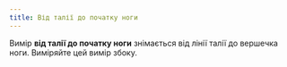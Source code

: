 ```yaml
---
title: Від талії до початку ноги
---
```


Вимір **від талії до початку ноги** знімається від лінії талії до вершечка ноги. Виміряйте цей вимір збоку.
